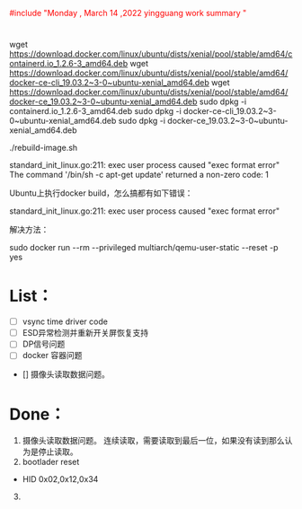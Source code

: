 
<font color='red'> #include "Monday , March 14 ,2022 yingguang work summary "  </font>



#
wget https://download.docker.com/linux/ubuntu/dists/xenial/pool/stable/amd64/containerd.io_1.2.6-3_amd64.deb
wget https://download.docker.com/linux/ubuntu/dists/xenial/pool/stable/amd64/docker-ce-cli_19.03.2~3-0~ubuntu-xenial_amd64.deb
wget https://download.docker.com/linux/ubuntu/dists/xenial/pool/stable/amd64/docker-ce_19.03.2~3-0~ubuntu-xenial_amd64.deb
sudo dpkg -i containerd.io_1.2.6-3_amd64.deb
sudo dpkg -i docker-ce-cli_19.03.2~3-0~ubuntu-xenial_amd64.deb
sudo dpkg -i docker-ce_19.03.2~3-0~ubuntu-xenial_amd64.deb

./rebuild-image.sh

standard_init_linux.go:211: exec user process caused "exec format error"
The command '/bin/sh -c apt-get update' returned a non-zero code: 1


Ubuntu上执行docker build，怎么搞都有如下错误：

standard_init_linux.go:211: exec user process caused "exec format error"

解决方法：

 sudo docker run --rm --privileged multiarch/qemu-user-static --reset -p yes

# List：

- [ ] vsync time driver code
- [ ] ESD异常检测并重新开关屏恢复支持
- [ ] DP信号问题
- [ ] docker 容器问题
- [] 摄像头读取数据问题。


# Done：
1. 摄像头读取数据问题。
连续读取，需要读取到最后一位，如果没有读到那么认为是停止读取。
2. bootlader reset 
- HID  0x02,0x12,0x34
3. 